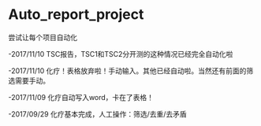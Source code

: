 # Auto_report_project
尝试让每个项目自动化

-2017/11/10 TSC报告，TSC1和TSC2分开测的这种情况已经完全自动化啦

-2017/11/10 化疗！表格放弃啦！手动输入。其他已经自动啦。当然还有前面的筛选需要手动。

-2017/11/09 化疗自动写入word，卡在了表格！

-2017/09/29 化疗基本完成，人工操作：筛选/去重/去矛盾
